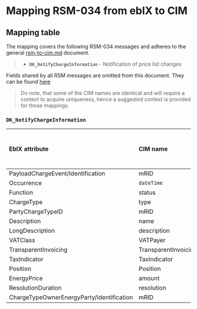 # Mapping RSM-034 from ebIX to CIM

## Mapping table

The mapping covers the following RSM-034 messages and adheres to the general [rsm-to-cim.md](https://github.com/Energinet-DataHub/green-energy-hub/blob/main/samples/energinet/docs/document-type-mappings/rsm-to-cim.md) document.

>- **`DK_NotifyChargeInformation`** - Notification of price list changes

Fields shared by all RSM messages are omitted from this document. They can be found [here](https://github.com/Energinet-DataHub/green-energy-hub/blob/main/samples/energinet/docs/document-type-mappings/shared-rsm-fields.md)

> Do note, that some of the CIM names are identical and will require a context to acquire uniqueness, hence a suggested context is provided for those mappings.

### `DK_NotifyChargeInformation`

| **EbIX attribute**|**CIM name**| **Suggested "context" if needed to obtain CIM name uniqueness** | **CIM path** |
|:-|:-|:-|:-|
| PayloadChargeEvent/Identification | mRID | | MktActivityRecord/mRID |
| Occurrence | `dateTime` | ValidityStart_| `MktActivityRecord/ValidityStart_DateAndOrTime/dateTime` |
| Function | status | MktActivityRecord_ | MktActivityRecord/status |
| ChargeType | type |  | Series/ChargeType/type|
| PartyChargeTypeID | mRID | ChargeType_ | Series/ChargeType/mRID |
| Description | name | | MktActivityRecord/ChargeType/name |
| LongDescription | description | | MktActivityRecord/ChargeType/description |
| VATClass | VATPayer | | MktActivityRecord/ChargeType/VATPayer |
| TransparentInvoicing | TransparentInvoicing | | MktActivityRecord/ChargeType/TransparentInvoicing |
| TaxIndicator | TaxIndicator | | MktActivityRecord/ChargeType/TaxIndicator |
| Position | Position | | TimeSeries/Period/Point/Position |
| EnergyPrice | amount | | TimeSeries/Period/Point/Price/amount |
| ResolutionDuration | resolution | | TimeSeries/Period/Resolution |
| ChargeTypeOwnerEnergyParty/Identification | mRID | ChargeTypeOwner_| Series/ChargeType/ChargeTypeOwner_MarketParticipant/mRID |
